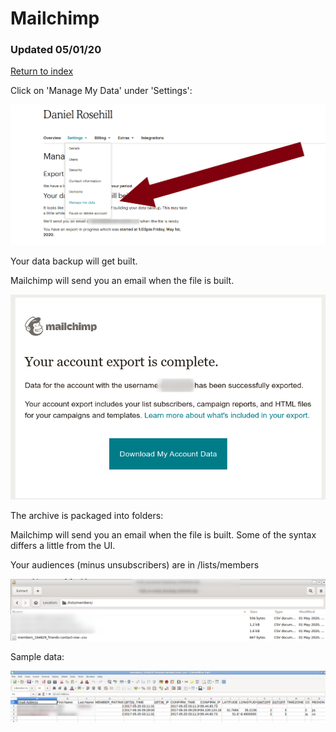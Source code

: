 # Mailchimp

### Updated 05/01/20

[Return to index](https://github.com/danielrosehilljlm/CloudBackupApproaches)

Click on 'Manage My Data' under 'Settings':

![MC](/images/mc1.png)

Your data backup will get built.

Mailchimp will send you an email when the file is built.

![MC](/images/mc22.png)

The archive is packaged into folders:

Mailchimp will send you an email when the file is built. Some of the syntax differs a little from the UI.

Your audiences (minus unsubscribers) are in /lists/members

![MC](/images/mc4.png)

Sample data:


![MC](/images/mc5.png)
